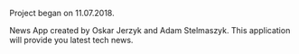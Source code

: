 Project began on 11.07.2018.

News App created by Oskar Jerzyk and Adam Stelmaszyk.
This application will provide you latest tech news.
